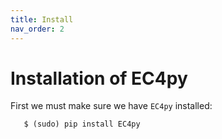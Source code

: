 ```yaml
---
title: Install
nav_order: 2
---
```


Installation of EC4py
============

First we must make sure we have ``EC4py`` installed:


```
   $ (sudo) pip install EC4py
```
  
